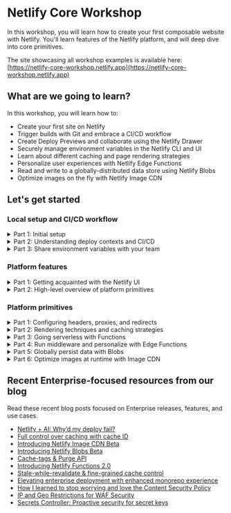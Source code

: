 # Netlify Core Workshop 

In this workshop, you will learn how to create your first composable website with Netlify. You'll learn features of the Netlify platform, and will deep dive into core primitives.

The site showcasing all workshop examples is available here: [https://netlify-core-workshop.netlify.app](https://netlify-core-workshop.netlify.app)

## What are we going to learn?

In this workshop, you will learn how to:

- Create your first site on Netlify
- Trigger builds with Git and embrace a CI/CD workflow
- Create Deploy Previews and collaborate using the Netlify Drawer
- Securely manage environment variables in the Netlify CLI and UI
- Learn about different caching and page rendering strategies
- Personalize user experiences with Netlify Edge Functions
- Read and write to a globally-distributed data store using Netlify Blobs
- Optimize images on the fly with Netlify Image CDN

## Let's get started

### Local setup and CI/CD workflow

<details><summary>Part 1: Initial setup</summary><br />

i. [Log in to Netlify](https://app.netlify.com). If you haven't made an account yet, then [sign up](https://app.netlify.com/signup).

ii. Install the [Netlify GitHub app](https://github.com/apps/netlify/installations/select_target) on your org or personal GitHub account if you have not done so already.

iii. Deploy this repo to Netlify! Clicking the button below will copy the contents of this repo into a repo that you control, and create a new site that is linked to your new repo.

<a href="https://app.netlify.com/start/deploy?repository=https://github.com/netlify/netlify-workshop">
  <img src="https://www.netlify.com/img/deploy/button.svg" alt="" title="Deploy to Netlify">
</a>

iv. Clone your new repo, and install dependencies locally.

```bash
git clone <new_repo_url>
cd netlify-workshop
npm i
```

v. Ensure you have the latest version of `netlify-cli` installed globally. Then log in to the CLI, link your repo to your site, and start local dev server

```bash
npm i netlify-cli -g
netlify login
netlify link
netlify dev
```

💡 Learn more about [getting started](https://docs.netlify.com/get-started/) in our docs.

</details>

<details><summary>Part 2: Understanding deploy contexts and CI/CD</summary><br />

Create a new branch, commit changes, push the branch, and open a pull request.

```bash
git checkout -b testing
git commit -m "Changing some headings to red"
git push origin testing
```

You should see a link to the Deploy Preview as a comment by the Netlify bot on the pull request. Pushing to an open pull request [will kick off a new build](https://www.netlify.com/products/build/) in the Continuous Integration pipeline, and you can inspect the deploy logs as the build is building and deploying.

In the Deploy Preview itself, you'll notice a floating toolbar anchored to the bottom of your screen. This is the [Netlify Drawer](https://www.netlify.com/products/deploy-previews/). You and your teammates can use this to leave feedback to each other about the Deploy Preview. Any comments you make will sync back to the pull request on GitHub (or any Git service that you may use).

Back in the pull request, merge to main. This will kick off a production build. Every deploy is [atomic](https://jamstack.org/glossary/atomic/) and [immutable](https://jamstack.org/glossary/immutable/), which makes [instant rollbacks](https://docs.netlify.com/site-deploys/manage-deploys/#rollbacks) a breeze.

In your local repo, sync up with the changes from `main` again:

```bash
git checkout main
git pull origin main
```

💡 Learn more about [Git workflows](https://docs.netlify.com/git/overview/) and [site deploys](https://docs.netlify.com/site-deploys/overview/) in our docs.

</details>

<details><summary>Part 3: Share environment variables with your team</summary><br />

You can securely manage and share environment variables with your teammates in both the Netlify CLI and UI. Let's start with the CLI.

It's common practice for projects to have a gitignored `.env` file in the root of the repo. This one doesn't, so let's add a dummy one now:

```bash
echo "MY_API_TOKEN=asdf123456789" > .env
```

To share this hypothetically-sensitive value with your team, simply use the `env:import` command:

```bash
netlify env:import .env
```

Now, when you go to **Site configuration > Environment variables** in the Netlify UI, you should see your environment variable that you had saved in your `.env` file. 

You can adjust deploy contexts and scopes in the UI, and in the CLI too. 

💡 Learn more about [environment variables](https://docs.netlify.com/environment-variables/overview/) in our docs.

</details>

### Platform features

<details><summary>Part 1: Getting acquainted with the Netlify UI</summary><br />

Here, we'll take a quick segue from our CLI and dev environment to showcase more features from the Netlify UI.

- [Deploy logs](https://docs.netlify.com/site-deploys/overview/#deploy-log)
- [Log Drains](https://docs.netlify.com/monitor-sites/log-drains/)
- [Analytics](https://docs.netlify.com/monitor-sites/site-analytics/)
- [Real User Metrics](https://docs.netlify.com/monitor-sites/real-user-metrics/)
- [Site protections](https://docs.netlify.com/security/secure-access-to-sites/site-protection/)
- [Slack notifications](https://docs.netlify.com/integrations/slack-app/)

</details>

<details><summary>Part 2: High-level overview of platform primitives</summary><br />

These are the primitives that we'll be talking more about in Day 2 of this workshop. It's useful to understand their benefits and how they compare to one another. 

- **Functions**
  - Built on AWS Lambda
  - Runs in a single region (this is configurable)
  - 10s execution time (can be extended up to 26s)
  - 50MB bundle size max, 6MB payload size max
  - Supports streaming
- **Edge Functions**
  - Built on Deno Deploy
  - Runs on the edge, geographically close to user
  - Must respond with headers within 40s
  - 20MB bundle size max
  - Supports streaming
- **Blobs**
  - Built on AWS S3
  - Ubiquitously available in build, functions, edge functions
  - Optimized for frequent reads / infrequent writes
  - Supports CRUD operations
  - Deploy-specific stores
- **Image CDN**
  - Built on Imgix
  - Dynamically optimize and cache images at request-time

Netlify offers more primitives than this -- for example, you can create serverless cron jobs with [Scheduled Functions](https://docs.netlify.com/functions/scheduled-functions/), and run long-running tasks with [Background Functions](https://docs.netlify.com/functions/background-functions/)! But we won't dive into those topics during this workshop. 

</details>

### Platform primitives

<details><summary>Part 1: Configuring headers, proxies, and redirects</summary><br />

You can configure many aspects of your site in code with the [netlify.toml](https://docs.netlify.com/configure-builds/file-based-configuration/#sample-netlify-toml-file) file. 

Similar to the `_redirects` file is the `_headers` file. Here you can set custom headers for routes of your choosing. Inside the `/public/_headers` file, and save the following:

```
/*
  X-Frame-Options: deny
```

This will prevent your site from being loaded in an iframe, a technique that help your site prevent [clickjacking](https://en.wikipedia.org/wiki/Clickjacking) attacks.

You can also configure both redirects and headers inside the `/netlify.toml` file. Here is the `netlify.toml` equivalents of the above:

```
[[headers]]
  for = "/*"
  [headers.values]
    X-Frame-Options = "deny"
```

💡 Learn more about [redirects and rewrites](https://docs.netlify.com/routing/redirects/) and [custom headers](https://docs.netlify.com/routing/headers/) in our docs.

</details>

<details><summary>Part 2: Rendering techniques and caching strategies</summary><br />

**🧑‍💻 Relevant demo and code:**

- [Static site generation (SSG)](https://netlify-core-workshop.netlify.app/rendering-strategies/ssg) ([src/pages/rendering-strategies/ssg.tsx](https://github.com/netlify/netlify-workshop/blob/main/src/pages/rendering-strategies/ssg.tsx))
- [Server-side rendering (SSR)](https://netlify-core-workshop.netlify.app/rendering-strategies/ssr) ([src/pages/rendering-strategies/ssr.tsx](https://github.com/netlify/netlify-workshop/blob/main/src/pages/rendering-strategies/ssr.tsx))
- [Stale-while-revalidate (SWR)](https://netlify-core-workshop.netlify.app/rendering-strategies/swr) ([src/pages/rendering-strategies/swr.tsx](https://github.com/netlify/netlify-workshop/blob/main/src/pages/rendering-strategies/swr.tsx))
- [On-demand revalidation (ODR)](https://netlify-core-workshop.netlify.app/rendering-strategies/odr) ([src/pages/rendering-strategies/odr.tsx](https://github.com/netlify/netlify-workshop/blob/main/src/pages/rendering-strategies/odr.tsx))

💡 Learn more about [caching](https://docs.netlify.com/platform/caching/) in our docs.

</details>

<details><summary>Part 3: Going serverless with Functions</summary><br />

**🧑‍💻 Relevant demo and code:**

- [Proxy to APIs](https://netlify-core-workshop.netlify.app/primitives/functions/proxy) ([netlify/functions/dad-joke.ts](https://github.com/netlify/netlify-workshop/blob/main/netlify/functions/dad-joke.ts))
- [Combine and filter APIs](https://netlify-core-workshop.netlify.app/primitives/functions/combine-and-filter) ([netlify/functions/platform-specific.ts](https://github.com/netlify/netlify-workshop/blob/main/netlify/functions/platform-specific.ts))
- [Streaming APIs](https://netlify-core-workshop.netlify.app/primitives/functions/streams) ([netlify/functions/stream.ts](https://github.com/netlify/netlify-workshop/blob/main/netlify/functions/stream.ts))

Serverless functions open a world of possibilities for running on-demand, server-side code without having to run a dedicated server. 

With Netlify Functions, your serverless functions are version-controlled, built, and deployed along with the rest of your Netlify site, and we will automatically handle service discovery through our built-in API gateway. This eliminates overhead and brings the power of Deploy Previews and rollbacks to your functions.

By default, any JavaScript/TypeScript file in a site's `netlify/functions` directory will become a Function available at the `/.netlify/functions/{filename}` route. A simple Hello World would look like this: 

```ts
// netlify/functions/hello-world.js
export default async () => {
  return new Response("Hello world!");
};
```

Once deployed, you can visit `/.netlify/functions/hello-world` to invoke your Function in production.

💡 Learn more about [Functions](https://docs.netlify.com/functions/overview/) in our docs.

</details>

<details><summary>Part 4: Run middleware and personalize with Edge Functions</summary><br />

**🧑‍💻 Relevant demo and code:**

- [A/B testing](https://netlify-core-workshop.netlify.app/primitives/edge-functions/ab-testing) ([netlify/edge-functions/abtest.ts](https://github.com/netlify/netlify-workshop/blob/main/netlify/edge-functions/abtest.ts))
- [Geolocation](https://netlify-core-workshop.netlify.app/primitives/edge-functions/geolocation) ([netlify/edge-functions/get-geo.ts](https://github.com/netlify/netlify-workshop/blob/main/netlify/edge-functions/get-geo.ts))

Edge functions are like Functions, but they execute closer to where your users are. While you can reach them as you would an endpoint, they can also chain in front of any route on your site. Think of them like middleware for the CDN: they can add HTTP headers and transform responses, passing along the next request, before ultimately reaching your users. 

All this dynamic processing happens in a secure runtime based on Deno directly from the worldwide network edge location closest to each user for fast response times. Plus, you have the option to cache edge function responses for even faster response times. Edge functions are version-controlled, built, and deployed along with the rest of your site. This eliminates overhead and brings the power of Deploy Previews and rollbacks to your edge functions.

💡 Learn more about [Edge Functions](https://docs.netlify.com/edge-functions/overview/) in our docs.

</details>

<details><summary>Part 5: Globally persist data with Blobs</summary><br />

**🧑‍💻 Relevant demo and code:**

- [Access blob storage](https://netlify-core-workshop.netlify.app/primitives/functions/blobs) ([netlify/functions/blob.ts](https://github.com/netlify/netlify-workshop/blob/main/netlify/functions/blob.ts))

Netlify Blobs is a highly-available S3-like data store optimized for frequent reads and infrequent writes. Provisioning, configuration, and access control is handled automatically. This integrated zero-configuration solution helps you focus on building business value in your project rather than toil on setting up and scaling a separate blob storage solution. 

With Blobs, you can store and retrieve unstructured data extremely easily. Blobs are ubiquitous: you can access them in the build, in functions, and in edge functions. 

```ts
import { getStore } from "@netlify/blobs";

export default async (req: Request) => {
  const store = getStore("ntl-workshop-todos");

  if (req.method === "GET") {
    const todos = await store.get("todos", { type: "json" });
    return Response.json(todos || JSON.stringify([]), { status: 200 });
  }

  if (req.method === "PUT") {
    const body = await req.json();
    await store.setJSON("todos", body);
    return new Response("Todos updated", { status: 200 });
  }
};
```

💡 Learn more about [Netlify Blobs](https://docs.netlify.com/blobs/overview/) in our docs.

</details>

<details><summary>Part 6: Optimize images at runtime with Image CDN</summary><br />

**🧑‍💻 Relevant demo and code:**

- [Same-origin images](https://netlify-core-workshop.netlify.app/primitives/image-cdn/same-origin) ([src/pages/primitives/image-cdn/same-origin.tsx](https://github.com/netlify/netlify-workshop/blob/main/src/pages/primitives/image-cdn/same-origin.tsx))
- [Remote images](https://netlify-core-workshop.netlify.app/primitives/image-cdn/remote) ([src/pages/primitives/image-cdn/remote.tsx](https://github.com/netlify/netlify-workshop/blob/main/src/pages/primitives/image-cdn/remote.tsx))

You may have experienced pain points in the past dealing with image optimizations for the web. Do you keep raw source images in a repo, and run them through `sharp` or `image-magick` at during the build? That would increase build time and costs significantly. Either way, you'd still need to deal with various image formats, sizing, pixel density, `srcset` attributes, etc. 

With Netlify Image CDN, you can transform images on demand without impacting build times. Image CDN also handles content negotiation to use the most efficient image format for the requesting client. Optimizing the size and format of your images improves both the runtime performance and reliability of your site. Transformations are integrated natively into the CDN so that repeated requests leverage layers of caching for improved performance.

To use Netlify Image CDN, simply prefix your image URLs with `/.netlify/images?url=`: 

```diff
- <img src="/owl.jpeg" />
+ <img src="/.netlify/images?url=/owl.jpeg" />
```

The next time you request that image, you'll see the format be converted on-the-fly to a more optimal compression format that your browser supports. There's no need to pre-generate images of different formats, or stuff multiple URLs in a `srcset` attribute -- it's all handled at request-time, and cached on Netlify's CDN. 

You can configure many other aspects of the image, such as size, fit, position, format, and quality, by passing in [additional query parameters](https://docs.netlify.com/image-cdn/overview/#transform-images).

💡 Learn more about [Image CDN](https://docs.netlify.com/image-cdn/overview/) in our docs.

</details>

## Recent Enterprise-focused resources from our blog

Read these recent blog posts focused on Enterprise releases, features, and use cases.

- [Netlify + AI: Why’d my deploy fail?](https://www.netlify.com/blog/netlify-ai-why-did-my-deploy-fail/)
- [Full control over caching with cache ID](https://www.netlify.com/blog/full-control-over-caching-with-cache-id/)
- [Introducing Netlify Image CDN Beta](https://www.netlify.com/blog/introducing-netlify-image-cdn-beta/)
- [Introducing Netlify Blobs Beta](https://www.netlify.com/blog/introducing-netlify-blobs-beta/)
- [Cache-tags & Purge API](https://www.netlify.com/blog/cache-tags-and-purge-api-on-netlify/)
- [Introducing Netlify Functions 2.0](https://www.netlify.com/blog/introducing-netlify-functions-2-0/)
- [Stale-while-revalidate & fine-grained cache control](https://www.netlify.com/blog/swr-and-fine-grained-cache-control/)
- [Elevating enterprise deployment with enhanced monorepo experience](https://www.netlify.com/blog/elevating-enterprise-deployment-introducing-an-enhanced-monorepo-experience-on-netlify/)
- [How I learned to stop worrying and love the Content Security Policy](https://www.netlify.com/blog/general-availability-content-security-policy-csp-nonce-integration/)
- [IP and Geo Restrictions for WAF Security](https://www.netlify.com/blog/general-availability-web-application-firewall-traffic-rules/)
- [Secrets Controller: Proactive security for secret keys](https://www.netlify.com/blog/general-availability-secrets-controller/)
